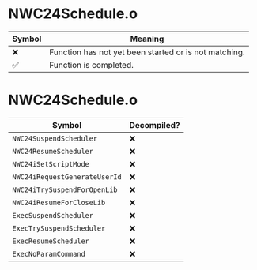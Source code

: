 # NWC24Schedule.o
| Symbol | Meaning 
| ------------- | ------------- 
| :x: | Function has not yet been started or is not matching. 
| :white_check_mark: | Function is completed. 


# NWC24Schedule.o
| Symbol | Decompiled? |
| ------------- | ------------- |
| `NWC24SuspendScheduler` | :x: |
| `NWC24ResumeScheduler` | :x: |
| `NWC24iSetScriptMode` | :x: |
| `NWC24iRequestGenerateUserId` | :x: |
| `NWC24iTrySuspendForOpenLib` | :x: |
| `NWC24iResumeForCloseLib` | :x: |
| `ExecSuspendScheduler` | :x: |
| `ExecTrySuspendScheduler` | :x: |
| `ExecResumeScheduler` | :x: |
| `ExecNoParamCommand` | :x: |
